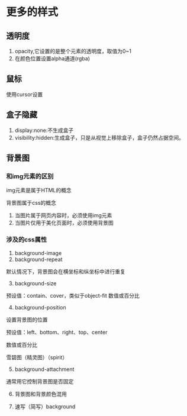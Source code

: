 # 更多的样式

## 透明度

1. opacity,它设置的是整个元素的透明度，取值为0~1
2. 在颜色位置设置alpha通道(rgba)


## 鼠标

使用cursor设置

## 盒子隐藏

1. display:none:不生成盒子
2. visibility:hidden:生成盒子，只是从视觉上移除盒子，盒子仍然占据空间。

## 背景图

### 和img元素的区别

img元素是属于HTML的概念

背景图属于css的概念

1. 当图片属于网页内容时，必须使用img元素
2. 当图片仅用于美化页面时，必须使用背景图

### 涉及的css属性

1. background-image
2. background-repeat

默认情况下，背景图会在横坐标和纵坐标中进行重复

3. background-size

预设值：contain、cover，类似于object-fit
数值或百分比

4. background-position

设置背景图的位置

预设值：left、bottom、right、top、center

数值或百分比

雪碧图（精灵图）（spirit）

5. background-attachment

通常用它控制背景图是否固定

6. 背景图和背景颜色混用

7. 速写（简写）background

